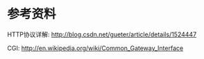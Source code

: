 # 参考资料

HTTP协议详解: http://blog.csdn.net/gueter/article/details/1524447

CGI: http://en.wikipedia.org/wiki/Common_Gateway_Interface
